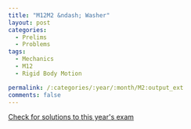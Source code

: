```yaml
---
title: "M12M2 &ndash; Washer"
layout: post
categories:
  - Prelims
  - Problems
tags:
  - Mechanics
  - M12
  - Rigid Body Motion

permalink: /:categories/:year/:month/M2:output_ext
comments: false
---
```

<object data="2012M2M.pdf" type="application/pdf" width="100%" height="500"></object>
<div class="message"><a href='https://princetonprelim.com/prelim/29/'>Check for solutions to this year's exam</a></div>